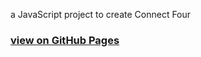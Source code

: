 a JavaScript project to create Connect Four

<h3><a href="https://flanthedev.github.io/connect_four/">view on GitHub Pages</a></h3>